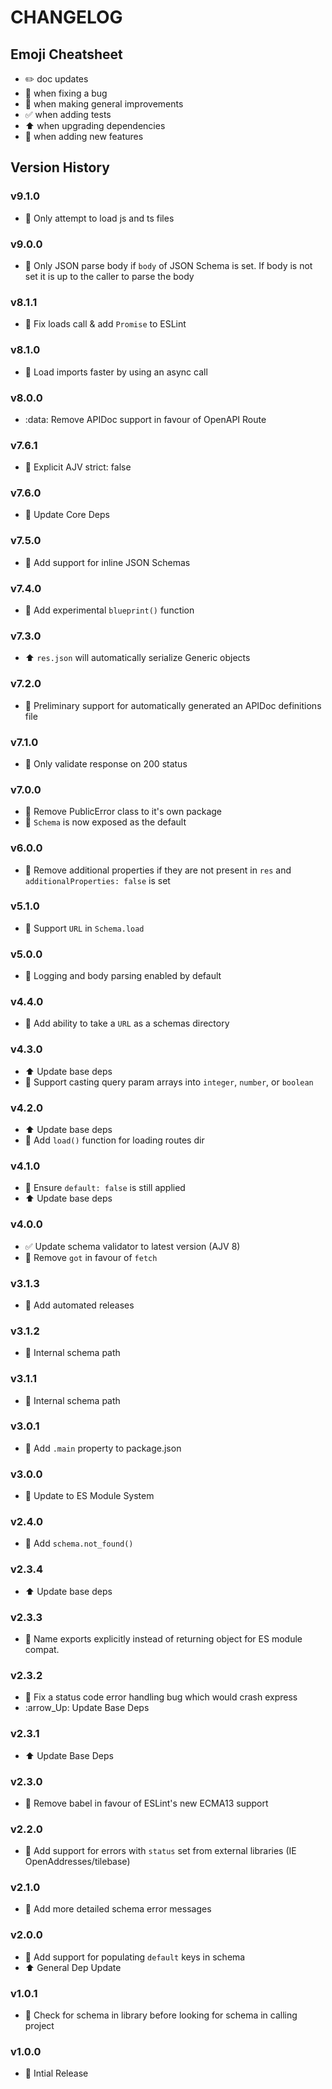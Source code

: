# CHANGELOG

## Emoji Cheatsheet
- :pencil2: doc updates
- :bug: when fixing a bug
- :rocket: when making general improvements
- :white_check_mark: when adding tests
- :arrow_up: when upgrading dependencies
- :tada: when adding new features

## Version History

### v9.1.0

- :rocket: Only attempt to load js and ts files

### v9.0.0

- :rocket: Only JSON parse body if `body` of JSON Schema is set. If body is not set it is up to the caller to parse the body

### v8.1.1

- :bug: Fix loads call & add `Promise` to ESLint

### v8.1.0

- :rocket: Load imports faster by using an async call

### v8.0.0

- :data: Remove APIDoc support in favour of OpenAPI Route

### v7.6.1

- :bug: Explicit AJV strict: false

### v7.6.0

- :tada: Update Core Deps

### v7.5.0

- :tada: Add support for inline JSON Schemas

### v7.4.0

- :tada: Add experimental `blueprint()` function

### v7.3.0

- :arrow_up: `res.json` will automatically serialize Generic objects

### v7.2.0

- :tada: Preliminary support for automatically generated an APIDoc definitions file

### v7.1.0

- :bug: Only validate response on 200 status

### v7.0.0

- :rocket: Remove PublicError class to it's own package
- :rocket: `Schema` is now exposed as the default

### v6.0.0

- :rocket: Remove additional properties if they are not present in `res` and `additionalProperties: false` is set

### v5.1.0

- :rocket: Support `URL` in `Schema.load`

### v5.0.0

- :tada: Logging and body parsing enabled by default

### v4.4.0

- :rocket: Add ability to take a `URL` as a schemas directory

### v4.3.0

- :arrow_up: Update base deps
- :tada: Support casting query param arrays into `integer`, `number`, or `boolean`

### v4.2.0

- :arrow_up: Update base deps
- :tada: Add `load()` function for loading routes dir

### v4.1.0

- :bug: Ensure `default: false` is still applied
- :arrow_up: Update base deps

### v4.0.0

- :white_check_mark: Update schema validator to latest version (AJV 8)
- :rocket: Remove `got` in favour of `fetch`

### v3.1.3

- :rocket: Add automated releases

### v3.1.2

- :bug: Internal schema path

### v3.1.1

- :bug: Internal schema path

### v3.0.1

- :rocket: Add `.main` property to package.json

### v3.0.0

- :rocket: Update to ES Module System

### v2.4.0

- :tada: Add `schema.not_found()`

### v2.3.4

- :arrow_up: Update base deps

### v2.3.3

- :rocket: Name exports explicitly instead of returning object for ES module compat.

### v2.3.2

- :bug: Fix a status code error handling bug which would crash express
- :arrow_Up: Update Base Deps

### v2.3.1

- :arrow_up: Update Base Deps

### v2.3.0

- :rocket: Remove babel in favour of ESLint's new ECMA13 support

### v2.2.0

- :tada: Add support for errors with `status` set from external libraries (IE OpenAddresses/tilebase)

### v2.1.0

- :tada: Add more detailed schema error messages

### v2.0.0

- :tada: Add support for populating `default` keys in schema
- :arrow_up: General Dep Update

### v1.0.1

- :bug: Check for schema in library before looking for schema in calling project

### v1.0.0

- :rocket: Intial Release

